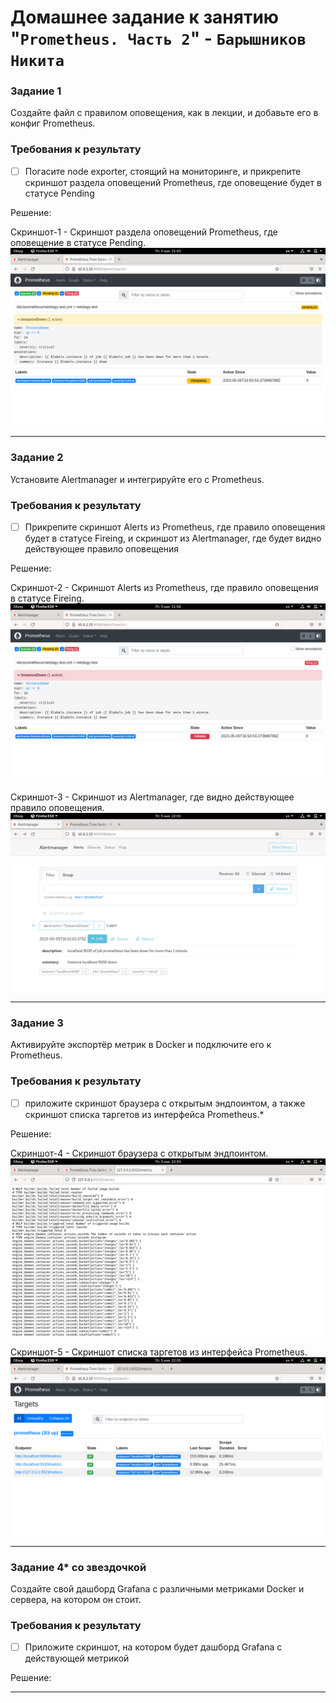 # Домашнее задание к занятию "`Prometheus. Часть 2`" - `Барышников Никита`


### Задание 1
Создайте файл с правилом оповещения, как в лекции, и добавьте его в конфиг Prometheus.

### Требования к результату
- [ ] Погасите node exporter, стоящий на мониторинге, и прикрепите скриншот раздела оповещений Prometheus, где оповещение будет в статусе Pending

Решение:

Скриншот-1 - Скриншот раздела оповещений Prometheus, где оповещение в статусе Pending.
![Скриншот-1](https://github.com/BaryshnikovNV/Monitoring-and-fault-tolerance/blob/main/img/9-05/9.5.1_Скриншот_раздела_оповещений_Prometheus,_где_оповещение_в_статусе_Pending.png)

---

### Задание 2
Установите Alertmanager и интегрируйте его с Prometheus.

### Требования к результату
- [ ] Прикрепите скриншот Alerts из Prometheus, где правило оповещения будет в статусе Fireing, и скриншот из Alertmanager, где будет видно действующее правило оповещения

Решение:

Скриншот-2 - Скриншот Alerts из Prometheus, где правило оповещения в статусе Fireing.
![Скриншот-2](https://github.com/BaryshnikovNV/Monitoring-and-fault-tolerance/blob/main/img/9-05/9.5.2.1_Скриншот_Alerts_из_Prometheus,_где_правило_оповещения_в_статусе_Fireing.png)

Скриншот-3 - Скриншот из Alertmanager, где видно действующее правило оповещения.
![Скриншот-3](https://github.com/BaryshnikovNV/Monitoring-and-fault-tolerance/blob/main/img/9-05/9.5.2.2_Скриншот_из_Alertmanager,_где_видно_действующее_правило_оповещения.png)

---

### Задание 3

Активируйте экспортёр метрик в Docker и подключите его к Prometheus.

### Требования к результату
- [ ] приложите скриншот браузера с открытым эндпоинтом, а также скриншот списка таргетов из интерфейса Prometheus.*

Решение:

Скриншот-4 - Скриншот браузера с открытым эндпоинтом.
![Скриншот-4](https://github.com/BaryshnikovNV/Monitoring-and-fault-tolerance/blob/main/img/9-05/9.5.3.1_Скриншот_браузера_с_открытым_эндпоинтом.png)

Скриншот-5 - Скриншот списка таргетов из интерфейса Prometheus.
![Скриншот-3](https://github.com/BaryshnikovNV/Monitoring-and-fault-tolerance/blob/main/img/9-05/9.5.3.2_Скриншот_списка_таргетов_из_интерфейса_Prometheus.png)

---

### Задание 4* со звездочкой 

Создайте свой дашборд Grafana с различными метриками Docker и сервера, на котором он стоит.

### Требования к результату
- [ ] Приложите скриншот, на котором будет дашборд Grafana с действующей метрикой

Решение:



---